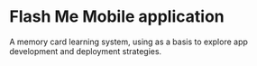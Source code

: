 # Flash Me Mobile application

A memory card learning system, using as a basis to explore app development and deployment strategies.
